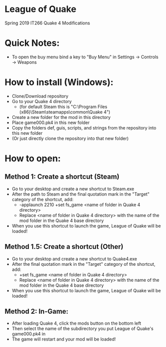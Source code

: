 # League of Quake
Spring 2019 IT266 Quake 4 Modifications

# Quick Notes:
* To open the buy menu bind a key to "Buy Menu" in Settings -> Controls -> Weapons

# How to install (Windows):
* Clone/Download repository
* Go to your Quake 4 directory 
  * (for default Steam this is "C:\Program Files (x86)\Steam\steamapps\common\Quake 4")
* Create a new folder for the mod in this directory
* Place game000.pk4 in this new folder
* Copy the folders def, guis, scripts, and strings from the repository into this new folder
* (Or just directly clone the repository into that new folder)

# How to open:
## Method 1: Create a shortcut (Steam)
* Go to your desktop and create a new shortcut to Steam.exe
* After the path to Steam and the final quotation mark in the "Target" category of the shortcut, add:
  * -applaunch 2210 +set fs_game <name of folder in Quake 4 directory>
  * Replace <name of folder in Quake 4 directory> with the name of the mod folder in the Quake 4 base directory
* When you use this shortcut to launch the game, League of Quake will be loaded!
## Method 1.5: Create a shortcut (Other)
* Go to your desktop and create a new shortcut to Quake4.exe
* After the final quotation mark in the "Target" category of the shortcut, add:
  * +set fs_game <name of folder in Quake 4 directory>
  * Replace <name of folder in Quake 4 directory> with the name of the mod folder in the Quake 4 base directory
* When you use this shortcut to launch the game, League of Quake will be loaded!
## Method 2: In-Game:
* After loading Quake 4, click the mods button on the bottom left
* Then select the name of the subdirectory you put League of Quake's game000.pk4 in
* The game will restart and your mod will be loaded!

